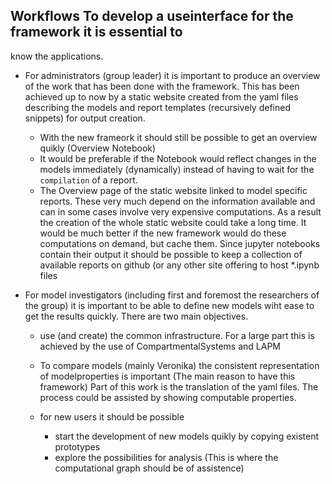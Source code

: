 ## Workflows To develop a useinterface for the framework it is essential to
know the applications.

* For administrators (group leader) it is important to produce an overview of
  the work that has been done with the framework. 
  This has been achieved up to now by a static website created from
  the yaml files describing the models and report templates (recursively
  defined snippets) for output creation.
  * With the new frameork it should still be possible to get an overview quikly
    (Overview Notebook)
  * It would be preferable if the Notebook would reflect changes in the models
    immediately (dynamically) instead of having to wait for the `compilation` of a
    report.
  * The Overview page of the static website linked to model specific reports.
    These very much depend on the information available and can in some cases
    involve very expensive computations. As a result the creation of the whole
    static website could take a long time.  It would be much better if the new
    framework would do these computations on demand, but cache them.  Since
    jupyter notebooks contain their output it should be possible to keep a
    collection of available reports on github (or any other site offering to
    host *.ipynb files 

* For model investigators (including first and foremost the researchers of the group)
  it is important to be able to define new models wiht ease to get the results quickly.
  There are two main objectives.
  * use (and create) the common infrastructure. For a large part this is achieved by the 
    use of CompartmentalSystems and LAPM 
  * To compare models (mainly Veronika) the consistent representation of modelproperties is important 
    (The main reason to have this framework)
    Part of this work is the translation of the yaml files. The process could be assisted by showing computable
    properties.

  * for new users it should be possible 
    * start the development of new models quikly by copying existent prototypes
    * explore the possibilities for analysis (This is where the computational graph should be of assistence)


   
